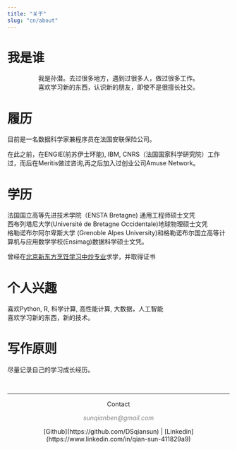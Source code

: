 ```yaml
---
title: "关于"
slug: "cn/about"
---
```



# 我是谁
<center>我是孙潜。去过很多地方，遇到过很多人，做过很多工作。</center>   
<center>喜欢学习新的东西，认识新的朋友，即使不是很擅长社交。</center>

# 履历

目前是一名数据科学家兼程序员在法国安联保险公司。

在此之前，在ENGIE(前苏伊士环能), IBM, CNRS（法国国家科学研究院）工作过，而后在Meritis做过咨询,再之后加入过创业公司Amuse Network。

# 学历
法国国立高等先进技术学院（ENSTA Bretagne) 通用工程师硕士文凭   
西布列塔尼大学(Université de Bretagne Occidentale)地球物理硕士文凭  
格勒诺布尔阿尔卑斯大学 (Grenoble Alpes University)和格勒诺布尔国立高等计算机与应用数学学校(Ensimag)数据科学硕士文凭。 

曾经在[北京新东方烹饪学习中炒专业](http://www.xdfce.cn/)求学，并取得证书

# 个人兴趣

喜欢Python, R, 科学计算, 高性能计算, 大数据，人工智能  
喜欢学习新的东西，新的技术。

# 写作原则

尽量记录自己的学习成长经历。



&nbsp;
<hr />
<p style="text-align: center;">Contact</a></p>
<p style="text-align: center;"><span style="color: #808080;"><em>sunqianben@gmail.com</em></span></p>

<center>[Github](https://github.com/DSqiansun) | [Linkedin](https://www.linkedin.com/in/qian-sun-411829a9)</center>

&nbsp;


